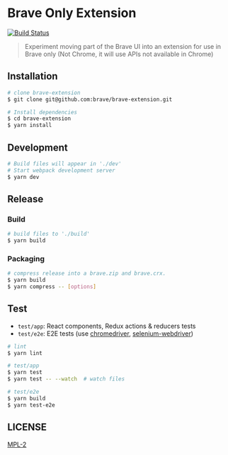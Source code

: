 # Brave Only Extension

[![Build Status](https://travis-ci.org/brave/brave-extension.svg?branch=master)](https://travis-ci.org/brave/brave-extension)

> Experiment moving part of the Brave UI into an extension for use in Brave only (Not Chrome, it will use APIs not available in Chrome)

## Installation

```bash
# clone brave-extension
$ git clone git@github.com:brave/brave-extension.git

# Install dependencies
$ cd brave-extension
$ yarn install
```

## Development

```bash
# Build files will appear in './dev'
# Start webpack development server
$ yarn dev
```

## Release

### Build

```bash
# build files to './build'
$ yarn build
```

### Packaging


```bash
# compress release into a brave.zip and brave.crx.
$ yarn build
$ yarn compress -- [options]
```

## Test

* `test/app`: React components, Redux actions & reducers tests
* `test/e2e`: E2E tests (use [chromedriver](https://www.npmjs.com/package/chromedriver), [selenium-webdriver](https://www.npmjs.com/package/selenium-webdriver))

```bash
# lint
$ yarn lint

# test/app
$ yarn test
$ yarn test -- --watch  # watch files

# test/e2e
$ yarn build
$ yarn test-e2e
```

## LICENSE

[MPL-2](LICENSE)
